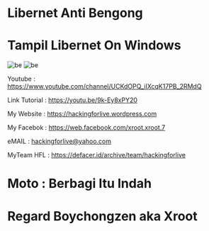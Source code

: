 # Libernet Anti Bengong

# Tampil Libernet On Windows
![be](https://raw.githubusercontent.com/boychongzen18/Libernet/main/1.jpg)
![be](https://raw.githubusercontent.com/boychongzen18/Libernet/main/2.jpg)



 Youtube      : https://www.youtube.com/channel/UCKdOPQ_iIXcqK17PB_2RMdQ

Link Tutorial : https://youtu.be/9k-Ey8xPY20

My Website    : https://hackingforlive.wordpress.com

My Facebok    : https://web.facebook.com/xroot.xroot.7

eMAIL         : hackingforlive@yahoo.com      

MyTeam HFL    : https://defacer.id/archive/team/hackingforlive

# Moto : Berbagi Itu Indah

# Regard Boychongzen aka Xroot
